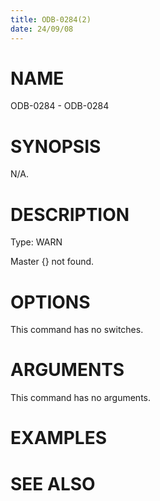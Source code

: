 ```yaml
---
title: ODB-0284(2)
date: 24/09/08
---
```


# NAME

ODB-0284 - ODB-0284

# SYNOPSIS

N/A.

# DESCRIPTION

Type: WARN

Master {} not found.

# OPTIONS

This command has no switches.

# ARGUMENTS

This command has no arguments.

# EXAMPLES

# SEE ALSO

